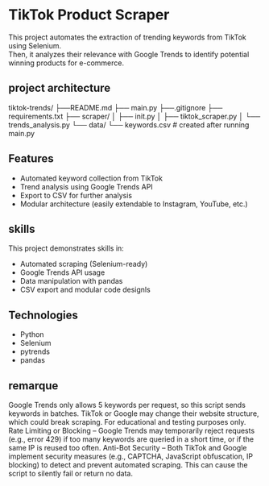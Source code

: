  # TikTok Product Scraper

This project automates the extraction of trending keywords from TikTok using Selenium.  
Then, it analyzes their relevance with Google Trends to identify potential winning products for e-commerce.
## project architecture
tiktok-trends/
├──README.md
├── main.py
├──.gitignore
├── requirements.txt
├── scraper/
│ ├── init.py
│ ├── tiktok_scraper.py
│ └── trends_analysis.py
└── data/
└── keywords.csv # created after running main.py
## Features
- Automated keyword collection from TikTok
- Trend analysis using Google Trends API
- Export to CSV for further analysis
- Modular architecture (easily extendable to Instagram, YouTube, etc.)
## skills
This project demonstrates skills in:
- Automated scraping (Selenium-ready)
- Google Trends API usage
- Data manipulation with pandas
- CSV export and modular code designls
## Technologies
- Python
- Selenium
- pytrends
- pandas
## remarque
Google Trends only allows 5 keywords per request, so this script sends keywords in batches.
TikTok or Google may change their website structure, which could break scraping.
For educational and testing purposes only.
Rate Limiting or Blocking – Google Trends may temporarily reject requests (e.g., error 429) if too many keywords are queried in a short time, or if the same IP is reused too often.
Anti-Bot Security – Both TikTok and Google implement security measures (e.g., CAPTCHA, JavaScript obfuscation, IP blocking) to detect and prevent automated scraping. This can cause the script to silently fail or return no data.





